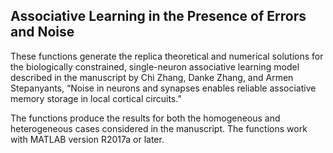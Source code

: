 ## Associative Learning in the Presence of Errors and Noise 

These functions generate the replica theoretical and numerical solutions for the biologically constrained, single-neuron associative learning model described in the manuscript by Chi Zhang, Danke Zhang, and Armen Stepanyants, “Noise in neurons and synapses enables reliable associative memory storage in local cortical circuits.”

The functions produce the results for both the homogeneous and heterogeneous cases considered in the manuscript. The functions work with MATLAB version R2017a or later.
